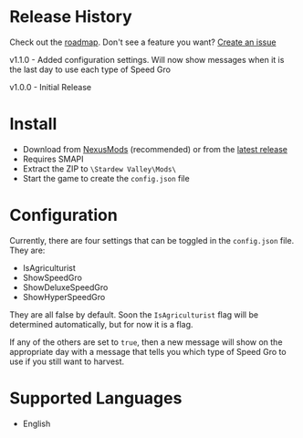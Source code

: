 # Release History
Check out the [roadmap](https://github.com/dmcrider/LastDayToPlant/projects/1). Don't see a feature you want? [Create an issue](https://github.com/dmcrider/LastDayToPlant/issues/new)

v1.1.0 - Added configuration settings. Will now show messages when it is the last day to use each type of Speed Gro

v1.0.0 - Initial Release

# Install
- Download from [NexusMods](https://www.nexusmods.com/stardewvalley/mods/7917) (recommended) or from the [latest release](/dmcrider/LastDayToPlant/releases/latest)
- Requires SMAPI
- Extract the ZIP to `\Stardew Valley\Mods\`
- Start the game to create the `config.json` file

# Configuration
Currently, there are four settings that can be toggled in the `config.json` file. They are:
- IsAgriculturist
- ShowSpeedGro
- ShowDeluxeSpeedGro
- ShowHyperSpeedGro

They are all false by default. Soon the `IsAgriculturist` flag will be determined automatically, but for now it is a flag.

If any of the others are set to `true`, then a new message will show on the appropriate day with a message that tells you which type of Speed Gro to use if you still want to harvest.

# Supported Languages
- English
